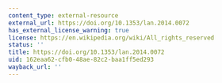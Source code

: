 ```yaml
---
content_type: external-resource
external_url: https://doi.org/10.1353/lan.2014.0072
has_external_license_warning: true
license: https://en.wikipedia.org/wiki/All_rights_reserved
status: ''
title: https://doi.org/10.1353/lan.2014.0072
uid: 162eaa62-cfb0-48ae-82c2-baa1ff5ed293
wayback_url: ''
---
```

